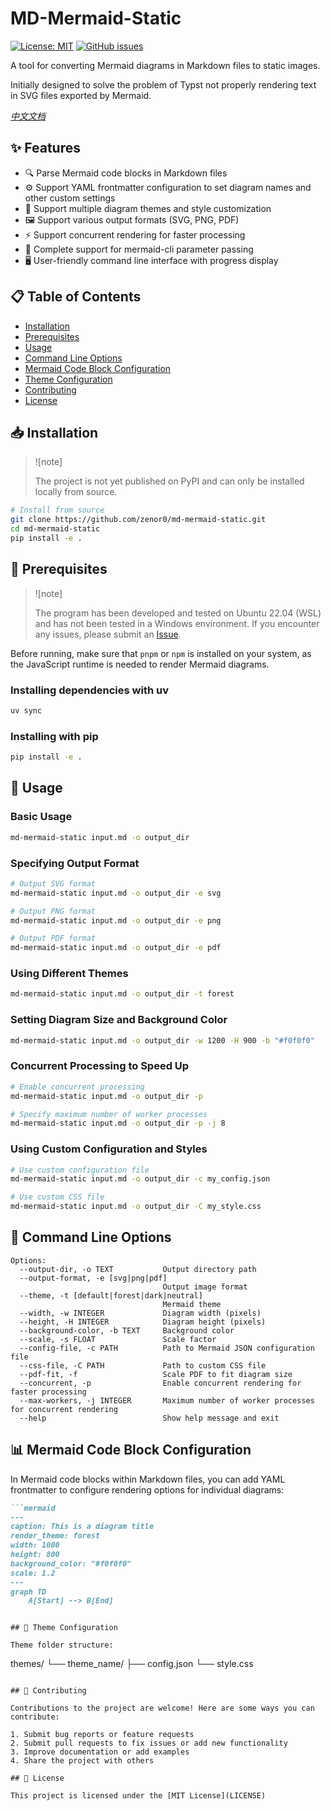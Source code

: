 # MD-Mermaid-Static

[![License: MIT](https://img.shields.io/badge/License-MIT-yellow.svg)](https://opensource.org/licenses/MIT)
[![GitHub issues](https://img.shields.io/github/issues/zenor0/md-mermaid-static)](https://github.com/zenor0/md-mermaid-static/issues)

A tool for converting Mermaid diagrams in Markdown files to static images.

Initially designed to solve the problem of Typst not properly rendering text in SVG files exported by Mermaid.

*[中文文档](README_zh.md)*

## ✨ Features

- 🔍 Parse Mermaid code blocks in Markdown files
- ⚙️ Support YAML frontmatter configuration to set diagram names and other custom settings
- 🎨 Support multiple diagram themes and style customization
- 🖼️ Support various output formats (SVG, PNG, PDF)
- ⚡ Support concurrent rendering for faster processing
- 🔧 Complete support for mermaid-cli parameter passing
- 🖥️ User-friendly command line interface with progress display

## 📋 Table of Contents

- [Installation](#-installation)
- [Prerequisites](#-prerequisites)
- [Usage](#-usage)
- [Command Line Options](#-command-line-options)
- [Mermaid Code Block Configuration](#-mermaid-code-block-configuration)
- [Theme Configuration](#-theme-configuration)
- [Contributing](#-contributing)
- [License](#-license)

## 📥 Installation

> ![note]
> 
> The project is not yet published on PyPI and can only be installed locally from source.

```bash
# Install from source
git clone https://github.com/zenor0/md-mermaid-static.git
cd md-mermaid-static
pip install -e .
```

## 🔧 Prerequisites

> ![note]
> 
> The program has been developed and tested on Ubuntu 22.04 (WSL) and has not been tested in a Windows environment. If you encounter any issues, please submit an [Issue](https://github.com/zenor0/md-mermaid-static/issues).

Before running, make sure that `pnpm` or `npm` is installed on your system, as the JavaScript runtime is needed to render Mermaid diagrams.

### Installing dependencies with uv

```bash
uv sync
```

### Installing with pip

```bash
pip install -e .
```

## 🚀 Usage

### Basic Usage

```bash
md-mermaid-static input.md -o output_dir
```

### Specifying Output Format

```bash
# Output SVG format
md-mermaid-static input.md -o output_dir -e svg

# Output PNG format
md-mermaid-static input.md -o output_dir -e png

# Output PDF format
md-mermaid-static input.md -o output_dir -e pdf
```

### Using Different Themes

```bash
md-mermaid-static input.md -o output_dir -t forest
```

### Setting Diagram Size and Background Color

```bash
md-mermaid-static input.md -o output_dir -w 1200 -H 900 -b "#f0f0f0"
```

### Concurrent Processing to Speed Up

```bash
# Enable concurrent processing
md-mermaid-static input.md -o output_dir -p

# Specify maximum number of worker processes
md-mermaid-static input.md -o output_dir -p -j 8
```

### Using Custom Configuration and Styles

```bash
# Use custom configuration file
md-mermaid-static input.md -o output_dir -c my_config.json

# Use custom CSS file
md-mermaid-static input.md -o output_dir -C my_style.css
```

## 📝 Command Line Options

```
Options:
  --output-dir, -o TEXT           Output directory path
  --output-format, -e [svg|png|pdf]
                                  Output image format
  --theme, -t [default|forest|dark|neutral]
                                  Mermaid theme
  --width, -w INTEGER             Diagram width (pixels)
  --height, -H INTEGER            Diagram height (pixels)
  --background-color, -b TEXT     Background color
  --scale, -s FLOAT               Scale factor
  --config-file, -c PATH          Path to Mermaid JSON configuration file
  --css-file, -C PATH             Path to custom CSS file
  --pdf-fit, -f                   Scale PDF to fit diagram size
  --concurrent, -p                Enable concurrent rendering for faster processing
  --max-workers, -j INTEGER       Maximum number of worker processes for concurrent rendering
  --help                          Show help message and exit
```

## 📊 Mermaid Code Block Configuration

In Mermaid code blocks within Markdown files, you can add YAML frontmatter to configure rendering options for individual diagrams:

```markdown
```mermaid
---
caption: This is a diagram title
render_theme: forest
width: 1000
height: 800
background_color: "#f0f0f0"
scale: 1.2
---
graph TD
    A[Start] --> B[End]
```
```

## 🎨 Theme Configuration

Theme folder structure:

```
themes/
  └── theme_name/
      ├── config.json
      └── style.css
```

## 🤝 Contributing

Contributions to the project are welcome! Here are some ways you can contribute:

1. Submit bug reports or feature requests
2. Submit pull requests to fix issues or add new functionality
3. Improve documentation or add examples
4. Share the project with others

## 📄 License

This project is licensed under the [MIT License](LICENSE)

